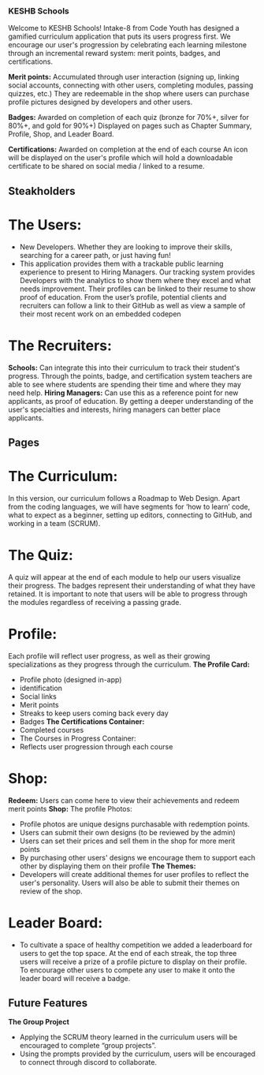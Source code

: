 ### KESHB Schools
Welcome to KESHB Schools!
Intake-8 from Code Youth has designed a gamified curriculum application that puts its users progress first.
We encourage our user's progression by celebrating each learning milestone through an incremental reward system: merit points, badges, and certifications.

**Merit points:**
    Accumulated through user interaction (signing up, linking social accounts, connecting with other users, completing modules, passing quizzes, etc.)
    They are redeemable in the shop where users can purchase profile pictures designed by developers and other users.

**Badges:**
    Awarded on completion of each quiz (bronze for 70%+, silver for 80%+, and gold for 90%+)
    Displayed on pages such as Chapter Summary, Profile, Shop, and Leader Board.

**Certifications:**
    Awarded on completion at the end of each course 
    An icon will be displayed on the user's profile which will hold a downloadable certificate to be shared on social media / linked to a resume.



## Steakholders

# The Users:
* New Developers. Whether they are looking to improve their skills, searching for a career path, or just having fun!
* This application provides them with a trackable public learning experience to present to Hiring Managers.
Our tracking system provides Developers with the analytics to show them where they excel and what needs improvement. Their profiles can be linked to their resume to show proof of education.
From the user’s profile, potential clients and recruiters can follow a link to their GitHub as well as view a sample of their most recent work on an embedded codepen

# The Recruiters:
**Schools:**
Can integrate this into their curriculum to track their student's progress. Through the points, badge, and certification system teachers are able to see where students are spending their time and where they may need help.
**Hiring Managers:**
Can use this as a reference point for new applicants, as proof of education.
By getting a deeper understanding of the user's specialties and interests, hiring managers can better place applicants.

## Pages

# The Curriculum:
In this version, our curriculum follows a Roadmap to Web Design. Apart from the coding languages, we will have segments for ‘how to learn’ code,  what to expect as a beginner, setting up editors, connecting to GitHub, and working in a team (SCRUM).

# The Quiz:
A quiz will appear at the end of each module to help our users visualize their progress. The badges represent their understanding of what they have retained. 
It is important to note that users will be able to progress through the modules regardless of receiving a passing grade.

# Profile:
Each profile will reflect user progress, as well as their growing specializations as they progress through the curriculum.
**The Profile Card:**
* Profile photo (designed in-app)
* identification
* Social links
* Merit points
* Streaks to keep users coming back every day
* Badges
**The Certifications Container:**
* Completed courses
* The Courses in Progress Container:
* Reflects user progression through each course

# Shop:
**Redeem:**
Users can come here to view their achievements and redeem merit points
**Shop:**
The profile Photos:
* Profile photos are unique designs purchasable with redemption points.
* Users can submit their own designs (to be reviewed by the admin)
* Users can set their prices and sell them in the shop for more merit points
* By purchasing other users' designs we encourage them to support each other by displaying them on their profile
**The Themes:**
* Developers will create additional themes for user profiles to reflect the user's personality. Users will also be able to submit their themes on review of the shop.


# Leader Board:
* To cultivate a space of healthy competition we added a leaderboard for users to get the top space. At the end of each streak, the top three users will receive a prize of a profile picture to display on their profile. To encourage other users to compete any user to make it onto the leader board will receive a badge.

## Future Features
**The Group Project**
* Applying the SCRUM theory learned in the curriculum users will be encouraged to complete “group projects”. 
* Using the prompts provided by the curriculum, users will be encouraged to connect through discord to collaborate. 
